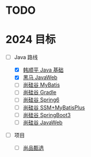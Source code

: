 # TODO

# 2024 目标

- [ ] Java 路线

  - [x] [韩顺平 Java 基础](https://www.bilibili.com/video/BV1fh411y7R8/)
  - [x] [黑马 JavaWeb](https://www.bilibili.com/video/BV1m84y1w7Tb)
  - [ ] [尚硅谷 MyBatis](https://www.bilibili.com/video/av894307478/)
  - [ ] [尚硅谷 Gradle](https://www.bilibili.com/video/BV1yT41137Y7/)
  - [ ] [尚硅谷 Spring6](https://www.bilibili.com/video/BV1kR4y1b7Qc/)
  - [ ] [尚硅谷 SSM+MyBatisPlus](https://www.bilibili.com/video/BV1AP411s7D7/?spm_id_from=333.788.video.desc.click&vd_source=4cc541a67a2a414747f36ceb41d15b61)
  - [ ] [尚硅谷 SpringBoot3](https://www.bilibili.com/video/BV1Es4y1q7Bf/)
  - [ ] [尚硅谷 JavaWeb](https://www.bilibili.com/video/BV1UN411x7xe/) 

- [ ] 项目
  - [ ] [尚品甄选](https://www.bilibili.com/video/BV1NF411S7DS/)

